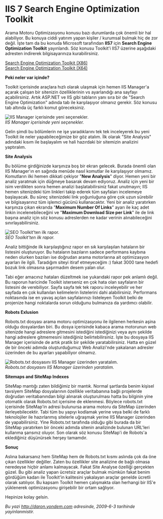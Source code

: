 # IIS 7 Search Engine Optimization Toolkit
Arama Motoru Optimizasyonu konusu bazı durumlarda çok önemli bir hal
alabiliyor. Bu konuya ciddi yatırım yapan kişiler / kurumsal bulmak hiç
de zor değil. İşte tam da bu konuda Microsoft tarafından **IIS7** için
**Search Engine Optimization Toolkit** yayınlandı. Söz konusu Toolkit'i
IIS7 üzerine aşağıdaki adresten indirerek bilgisayarınıza
kurabilirsiniz.

[Search Engine Optimization Toolkit
(X86)](http://go.microsoft.com/?linkid=9668966)\
 [Search Engine Optimization Toolkit
(X64)](http://go.microsoft.com/?linkid=9668967)

**Peki neler var içinde?**

Toolkit içerisinde araçlara hızlı olarak ulaşmak için hemen IIS
Manager'a açarak çalışan bir sitenizin özelliklerinin vs ayarlandığı ana
sayfayı açabilirsiniz. Artık ASP.NET ve IIS gibi tabların yanı sıra bir
de "Search Engine Optimization" adında tab ile karşılaşıyor olmanız
gerekir. Söz konusu tab altında üç farklı komut göreceksiniz.

![IIS Manager içerisinde yeni
seçenekler.](media/IIS_7_Search_Engine_Optimization_Toolkit/03062009_1.jpg)\
*IIS Manager içerisinde yeni seçenekler.*

Gelin şimdi bu bölümlerin ne işe yaradıklarını tek tek inceleyerek bu
yeni Toolkit ile neler yapabileceğimize bir göz atalım. İlk olarak "Site
Analysis" adındaki kısım ile başlayalım ve hali hazırdaki bir sitemizin
analizini yaptıralım.

**Site Analysis**

Bu bölüme girdiğinizde karşınıza boş bir ekran gelecek. Burada önemli
olan IIS Manager'ın en sağında menüde nasıl komutlar ile karşılaşıyor
olmamız. Komutların ilki hemen dikkati çekiyor "**New Analysis**" diyor.
Hemen yeni bir analiz yaratmak için düğmeye basarak devam ediyoruz.
Analiz için yeni bir isim verdikten sonra hemen analizi
başlatabilirsiniz fakat unutmayın; IIS hemen sitenizdeki tüm linkleri
takip ederek tüm sayfaları incelemeye başlayacak. Bu süreç sitenizdeki
link yoğunluğuna göre çok uzun sürebilir ve bilgisayarınız tüm işlemci
gücünü kullanacaktır. Yeni bir analiz yaratırken karşınıza çıkan ekranda
"**Maximum Number Of Links**" ayarı ile kaç adet linkin
incelenebileceğini ve "**Maximum Download Size per Link**" ile de link
başına analiz için söz konusu adreslerden ne kadar verinin
alınabileceğini sınırlayabilirsiniz.

![SEO Toolkit'ten ilk
rapor.](media/IIS_7_Search_Engine_Optimization_Toolkit/03062009_2.gif)\
*SEO Toolkit'ten ilk rapor.*

Analiz bittiğinde ilk karşılaştığınız rapor en sık karşılaşılan
hataların bir listesini oluşturuyor. Bu hataların bazıların sadece
performans kaybına neden olurken bazıları ise doğrudan arama motorlarına
ait optimizasyon ayarları ile ilgili. Taradığım siteyi itiraf
etmeyeceğim :) fakat 3000 tane hedefi bozuk link olmasına şaşırmadım
desem yalan olur.

Tabi eğer amacınız hataları düzeltmek ise yukarıdaki rapor pek anlamlı
değil. Bu raporun haricinde Toolkit isterseniz en çok hata olan
sayfaların bir listesini de verebiliyor. Sayfa sayfa tek tek raporu
inceleyebilir ve her sayfada en çok kullanılan kelimelerin listelerini
dahi alabilirsiniz. Performans noktasında ise en yavaş açılan
sayfalarınızı listeleyen Toolkit belki de projenize hangi noktalarda
sorun olduğunu bulmanıza da yardımcı olabilir.

**Robots Exlusion**

Robots.txt dosyası arama motoru optimizasyonu ile ilgilenen herkesin
aşina olduğu dosyalardan biri. Bu dosya içerisinde kabaca arama
motorunun web sitenizde hangi adreslere gitmesini istediğini
istediğinizi veya aynı şekilde hangi adreslere gitmemesini istediğiniz
belirtebilirsiniz. İşte bu dosyaya IIS Manager içerisinde de artık
pratik bir şekilde yaratabilirsiniz. Hatta en güzel de bir önceki adımda
oluşturduğumuz Web Analizi'nde yakalanan adresler üzerinden de bu
ayarları yapabiliyor olmamız.

![Robots.txt dosyasını IIS Manager üzerinden
yaratalım.](media/IIS_7_Search_Engine_Optimization_Toolkit/03062009_3.gif)\
*Robots.txt dosyasını IIS Manager üzerinden yaratalım.*

**Sitemaps and SiteMap Indexes**

SiteMap mantığı zaten bildiğimiz bir mantık. Normal şartlarda benim
kişisel tavsiyem SiteMap dosyalarının özellikle veritabanına bağlı
projelerde doğrudan veritabanından bilgi alınarak oluşturulması hatta bu
bilginin yine otomatik olarak Robots.txt içerisine de eklenmesi. Böylece
robots.txt içerisinde SiteMap'in adresi bulunursa arama motoru da
SiteMap üzerinden ilerleyebilecektir. Tabi tüm bu yapıyı kodlamak yerine
veya belki de farklı teknolojiler ile hazırlanmış sitelerle uğraşmak
yerine IIS Manager üzerinden de yapabilirsiniz. Yine Robots.txt
tarafında olduğu gibi burada da bir SiteMap yaratırken bir önceki adımda
sitenin analizinde bulunan URL'leri kullanma şansınız oluyor. Son olarak
söz konusu SiteMap'i de Robots'a eklediğiniz düşünürsek herşey tamamdır.

**Sonuç**

Aslına bakarsanız hem SiteMap hem de Robots.txt kısmı aslında çok da öne
çıkan özellikler değiller. Zaten bu özellikler site analizine de bağlı
olmasa neredeyse hiçbir anlamı kalmayacak. Fakat Site Analyse özelliği
gerçekten güzel. Bu gibi analiz yapan ücretsiz araçlar bulmak mümkün
fakat benim gördüğüm kadarı ile Toolkit'in kalitesini yakalayan araçlar
genelde ücretli olarak satılıyor. Bu kapsam Toolkit hemen çalışmakta
olan herhangi bir IIS'e yüklenerek optimizasyonu girişebilir bir ortam
sağlıyor.

Hepinize kolay gelsin.



*Bu yazi http://daron.yondem.com adresinde, 2009-6-3 tarihinde yayinlanmistir.*
